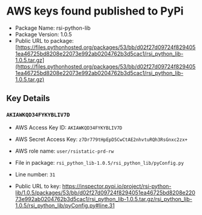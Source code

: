 # AWS keys found published to PyPi

* Package Name: rsi-python-lib
* Package Version: 1.0.5
* Public URL to package: [https://files.pythonhosted.org/packages/53/bb/d02f27d09724f8294051ea46725bd8208e22073e992ab0204762b3d5cac1/rsi_python_lib-1.0.5.tar.gz](https://files.pythonhosted.org/packages/53/bb/d02f27d09724f8294051ea46725bd8208e22073e992ab0204762b3d5cac1/rsi_python_lib-1.0.5.tar.gz)

## Key Details

### `AKIAWKQD34FYKYBLIV7D`

* AWS Access Key ID: `AKIAWKQD34FYKYBLIV7D`
* AWS Secret Access Key: `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` 
* AWS role name: `user/rsistatic-prd-rw`
* File in package: `rsi_python_lib-1.0.5/rsi_python_lib/pyConfig.py`
* Line number: `31`

* Public URL to key: https://inspector.pypi.io/project/rsi-python-lib/1.0.5/packages/53/bb/d02f27d09724f8294051ea46725bd8208e22073e992ab0204762b3d5cac1/rsi_python_lib-1.0.5.tar.gz/rsi_python_lib-1.0.5/rsi_python_lib/pyConfig.py#line.31


